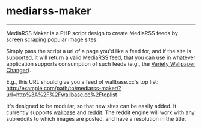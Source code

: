 # mediarss-maker

---

MediaRSS Maker is a PHP script design to create MediaRSS feeds by screen
scraping popular image sites.

Simply pass the script a url of a page you'd like a feed for, and if the site is
supported, it will return a valid MediaRSS feed, that you can use in whatever
application supports consumption of such feeds (e.g., the
[Variety Wallpaper Changer](http://peterlevi.com/variety/)).

E.g., this URL should give you a feed of wallbase.cc's top list:
http://example.com/path/to/mediarss-maker/?url=http%3A%2F%2Fwallbase.cc%2Ftoplist

It's designed to be modular, so that new sites can be easily added. It currently
supports [wallbase](http://wallbase.cc) and [reddit](http://reddit.com). The
reddit engine will work with any subreddits to which images are posted, and have
a resolution in the title.
